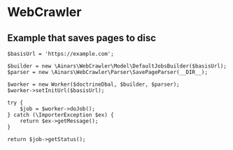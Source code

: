 # WebCrawler

## Example that saves pages to disc

    $basisUrl = 'https://example.com';

	$builder = new \Ainars\WebCrawler\Model\DefaultJobsBuilder($basisUrl);
	$parser = new \Ainars\WebCrawler\Parser\SavePageParser(__DIR__);

	$worker = new Worker($doctrineDbal, $builder, $parser);
	$worker->setInitUrl($basisUrl);

	try {
		$job = $worker->doJob();
	} catch (\ImporterException $ex) {
		return $ex->getMessage();
	}

	return $job->getStatus();